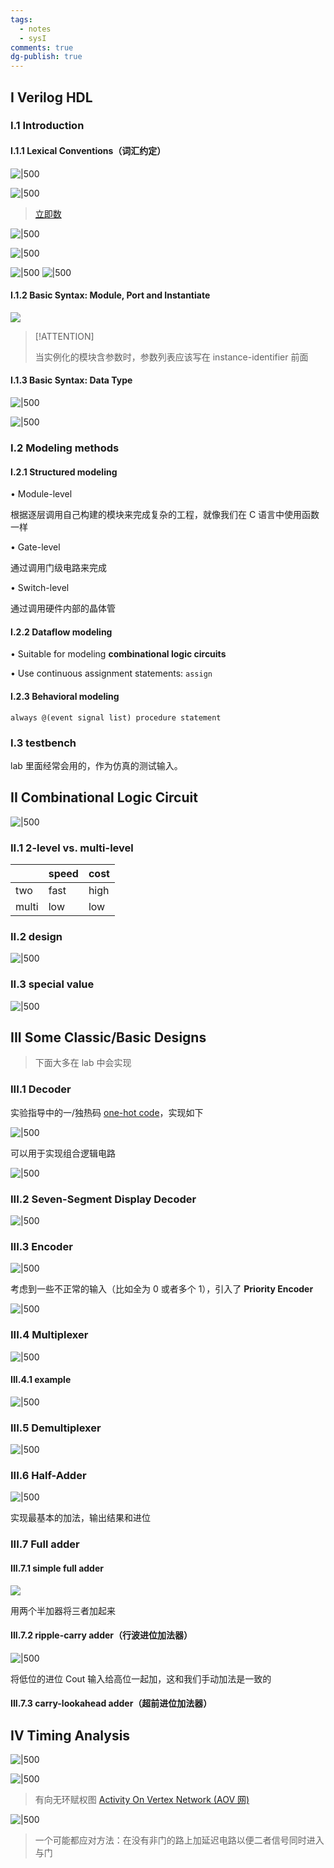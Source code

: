 ```yaml
---
tags:
  - notes
  - sysI
comments: true
dg-publish: true
---
```


## I Verilog HDL

### I.1 Introduction

#### I.1.1 Lexical Conventions（词汇约定）

![|500](attachments/03-Combinational-Logic-Design.png)

![|500](attachments/03-Combinational-Logic-Design-1.png)

> [立即数](https://zju-sys.pages.zjusct.io/sys1/sys1-sp24/lab1-1/#_11)

![|500](attachments/03-Combinational-Logic-Design-2.png)

![|500](attachments/03-Combinational-Logic-Design-3.png)

![|500](attachments/03-Combinational-Logic-Design-4.png) ![|500](attachments/03-Combinational-Logic-Design-5.png)

#### I.1.2 Basic Syntax: Module, Port and Instantiate

![](attachments/03-Combinational-Logic-Design-6.png)

> [!ATTENTION]
>
> 当实例化的模块含参数时，参数列表应该写在 instance-identifier 前面

#### I.1.3 Basic Syntax: Data Type

![|500](attachments/03-Combinational-Logic-Design-7.png)

![|500](attachments/03-Combinational-Logic-Design-8.png)

### I.2 Modeling methods

#### I.2.1 Structured modeling

• Module-level

根据逐层调用自己构建的模块来完成复杂的工程，就像我们在 C 语言中使用函数一样

• Gate-level

通过调用门级电路来完成

• Switch-level

通过调用硬件内部的晶体管

#### I.2.2 Dataflow modeling

• Suitable for modeling **combinational logic circuits**

• Use continuous assignment statements: `assign`

#### I.2.3 Behavioral modeling

`always @(event signal list) procedure statement`

### I.3 testbench

lab 里面经常会用的，作为仿真的测试输入。

## II Combinational Logic Circuit

![|500](attachments/03-Combinational-Logic-Design-9.png)

### II.1 2-level vs. multi-level

|       | speed | cost |
| ----- | ----- | ---- |
| two   | fast  | high |
| multi | low   | low  |

### II.2 design

![|500](attachments/03-Combinational-Logic-Design-10.png)

### II.3 special value

![|500](attachments/03-Combinational-Logic-Design-11.png)

## III Some Classic/Basic Designs

> 下面大多在 lab 中会实现

### III.1 Decoder

实验指导中的一/独热码 [one-hot code](https://zju-sys.pages.zjusct.io/sys1/sys1-sp24/lab1-2/#_4:~:text=%E6%80%A7%E6%9B%B4%E5%B7%AE%E3%80%82-,%E5%A4%8D%E5%90%88%E5%A4%9A%E8%B7%AF%E9%80%89%E6%8B%A9%E5%99%A8%E5%AE%9E%E7%8E%B0%E8%AF%91%E7%A0%81%E5%99%A8,-%E5%AF%B9%E4%BA%8E-N-%E4%BD%8D)，实现如下

![|500](attachments/03-Combinational-Logic-Design-12.png)

可以用于实现组合逻辑电路

![|500](attachments/03-Combinational-Logic-Design-13.png)

### III.2 Seven-Segment Display Decoder

![|500](attachments/03-Combinational-Logic-Design-14.png)

### III.3 Encoder

![|500](attachments/03-Combinational-Logic-Design-15.png)

考虑到一些不正常的输入（比如全为 0 或者多个 1），引入了 **Priority Encoder**

![|500](attachments/03-Combinational-Logic-Design-16.png)

### III.4 Multiplexer

![|500](attachments/03-Combinational-Logic-Design-17.png)

#### III.4.1 example

![|500](attachments/03-Combinational-Logic-Design-18.png)

### III.5 Demultiplexer

![|500](attachments/03-Combinational-Logic-Design-19.png)

### III.6 Half-Adder

![|500](attachments/03-Combinational-Logic-Design-20.png)

实现最基本的加法，输出结果和进位

### III.7 Full adder

#### III.7.1 simple full adder

![](attachments/03-Combinational-Logic-Design-22.png)

用两个半加器将三者加起来

#### III.7.2 ripple-carry adder（行波进位加法器）

![|500](attachments/03-Combinational-Logic-Design-21.png)

将低位的进位 Cout 输入给高位一起加，这和我们手动加法是一致的

#### III.7.3 carry-lookahead adder（超前进位加法器）

## IV Timing Analysis

![|500](attachments/03-Combinational-Logic-Design-23.png)

![|500](attachments/03-Combinational-Logic-Design-24.png)

> 有向无环赋权图 [Activity On Vertex Network (AOV 网)](../../cs70/05-Graph_Theory.md)

![|500](attachments/03-Combinational-Logic-Design-25.png)

> 一个可能都应对方法：在没有非门的路上加延迟电路以便二者信号同时进入与门

